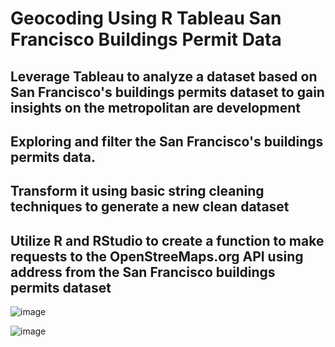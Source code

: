 # Geocoding Using R Tableau San Francisco Buildings Permit Data
## Leverage Tableau to analyze a dataset based on San Francisco's buildings permits dataset to gain insights on the metropolitan are development
## Exploring and filter the San Francisco's buildings permits data. 
## Transform it using basic string cleaning techniques to generate a new clean dataset
## Utilize R and RStudio to create a function to make requests to the OpenStreeMaps.org API using address from the San Francisco buildings permits dataset

![image](https://github.com/user-attachments/assets/cedb33e6-e993-4d11-a182-d7e2b98c0b87)

![image](https://github.com/user-attachments/assets/0eb04ca3-989e-40b8-b6f5-1fb8eb4740a6)

